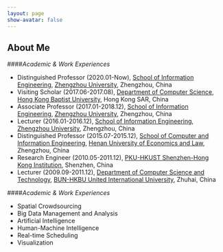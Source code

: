 ```yaml
---
layout: page
show-avatar: false
---
```

<h2 style="text-align: left;">About Me</h2>

####_Academic & Work Experiences_

- Distinguished Professor (2020.01-Now), [School of Information Engineering](https://xg.zzu.edu.cn/), [Zhengzhou University](https://www.zzu.edu.cn/), Zhengzhou, China
- Visiting Scholar (2017.06-2017.08), [Department of Computer Science](https://www.comp.hkbu.edu.hk), [Hong Kong Baptist University](https://www.hkbu.edu.hk), Hong Kong SAR, China
- Associate Professor (2017.01-2018.12), [School of Information Engineering](https://xg.zzu.edu.cn/), [Zhengzhou University](https://www.zzu.edu.cn/), Zhengzhou, China
- Lecturer (2016.01-2016.12), [School of Information Engineering](https://xg.zzu.edu.cn/), [Zhengzhou University](https://www.zzu.edu.cn/), Zhengzhou, China
- Distinguished Professor (2015.07-2015.12), [School of Computer and Information Engineering](http://cs.huel.edu.cn/), [Henan University of Economics and Law](http://www.huel.edu.cn/), Zhengzhou, China
- Research Engineer (2010.05-2011.12), [PKU-HKUST Shenzhen-Hong Kong Institution](http://www.ier.org.cn/), Shenzhen, China
- Lecturer (2009.09-2011.12), [Department of Computer Science and Technology](http://comp.hkbu.edu.hk/), [BUN-HKBU United International University](http://www.hkbu.edu.hk/), Zhuhai, China

####_Academic & Work Experiences_

- Spatial Crowdsourcing
- Big Data Management and Analysis
- Artificial Intelligence 
- Human-Machine Intelligence
- Real-time Scheduling
- Visualization

